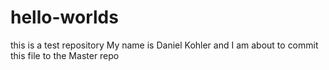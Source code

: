 # hello-worlds
this is a test repository
My name is Daniel Kohler and I am about to commit this file to the Master repo

